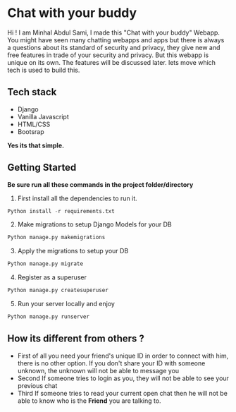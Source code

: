 # Chat with your buddy 
Hi ! I am Minhal Abdul Sami, I made this "Chat with your buddy" Webapp. You might have seen many chatting webapps and apps but there is always a questions about its standard of security and privacy, they give new and free features in trade of your security and privacy. But this webapp is unique on its own. The features will be discussed later. lets move which tech is used to build this.

## Tech stack

* Django
* Vanilla Javascript
* HTML/CSS
* Bootsrap

**Yes its that simple.**

## Getting Started

**Be sure run all these commands in the project folder/directory**

1. First install all the dependencies to run it.
```python
Python install -r requirements.txt
```
2. Make migrations to setup Django Models for your DB
```python
Python manage.py makemigrations
```
3. Apply the migrations to setup your DB
```python
Python manage.py migrate
```
4. Register as a superuser
```python
Python manage.py createsuperuser
```
5. Run your server locally and enjoy
```python
Python manage.py runserver
```

## How its different from others ?
* First of all you need your friend's unique ID in order to connect with him, there is no other option. If you don't share your ID with someone unknown, the unknown will not be able to message you
* Second If someone tries to login as you, they will not be able to see your previous chat
* Third If someone tries to read your current open chat then he will not be able to know who is the **Friend** you are talking to.